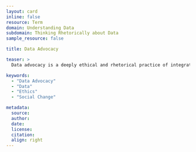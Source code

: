 ```yaml
---
layout: card
inline: false
resource: Term
domain: Understanding Data
subdomain: Thinking Rhetorically about Data
sample_resource: false

title: Data Advocacy

teaser: >
  Data advocacy is a deeply ethical and rhetorical practice of integrated analysis, design, and communication in which insights from a dataset are effectively gleaned and conveyed to raise public awareness and drive social change.  (Laurie Gries, "A Rhetorical Data Studies Approach to Data Storytelling and Advocacy")

keywords:
  - "Data Advocacy"
  - "Data"
  - "Ethics"
  - "Social Change"

metadata:
  source:
  author:
  date:
  license:
  citation:
  align: right
---
```

